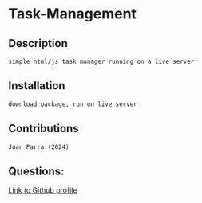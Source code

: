 # Task-Management


## Description
    simple html/js task manager running on a live server
    
## Installation
    download package, run on live server
    
## Contributions 
    Juan Parra (2024)
    
## Questions:
[Link to Github profile](https://github.com/Parraj1025)
